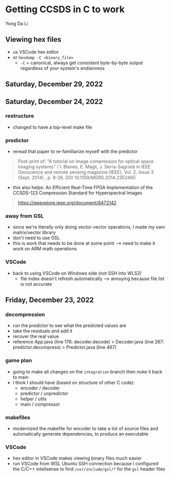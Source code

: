 # Getting CCSDS in C to work
Yong Da Li


## Viewing hex files
- us VSCode hex editor
- or `hexdump -C <binary_file>`
    - `-C` = canonical, always get consistent byte-by-byte output regardless of your system's endianness

## Saturday, December 29, 2022


## Saturday, December 24, 2022
### restructure
- changed to have a top-level make file


### predictor
- reread that paper to re-familiarize myself with the predictor
>Post-print of: "A tutorial on image compression for optical space imaging systems" / I. Blanes, E. Magli, J. Serra-Sagristà in IEEE Geoscience and remote sensing magazine (IEEE), Vol. 2, Issue 3 (Sept. 2014) , p. 8-26. DOI 10.1109/MGRS.2014.2352465

- this also helps: An Efficient Real-Time FPGA Implementation of the CCSDS-123 Compression Standard for Hyperspectral Images
> https://ieeexplore.ieee.org/document/8472142
  
### away from GSL
- since we're literally only doing vector-vector operations, I made my own matrix/vector library
- don't need to use GSL
- this is work that needs to be done at some point --> need to make it work on ARM math operations

### VSCode
- back to using VSCode on Windows side (not SSH into WLS2)
    - file index doesn't refresh automatically --> annoying because file list is not accurate

## Friday, December 23, 2022
### decompression
- run the predictor to see what the predicted values are
- take the residuals and add it
- recover the real value
- reference App.java (line 176: decoder.decode) > Decoder.java (line 267: predictor.decompress) > Predictor.java (line 467)

### game plan
- going to make all changes on the `integration` branch then nuke it back to main
- I think I should have (based on structure of other C code):
    - encoder / decoder
    - predictor / unpredictor
    - helper / utils
    - main / compressor

### makefiles
- modernized the makefile for encoder to take a list of source files and automatically generate dependencies, to produce an executable
  
### VSCode
- hex editor in VSCode makes viewing binary files much easier
- run VSCode from WSL Ubuntu SSH connection because I configured the C/C++ intelisense to find `/usr/include/gsl/*` for the `gsl` header files